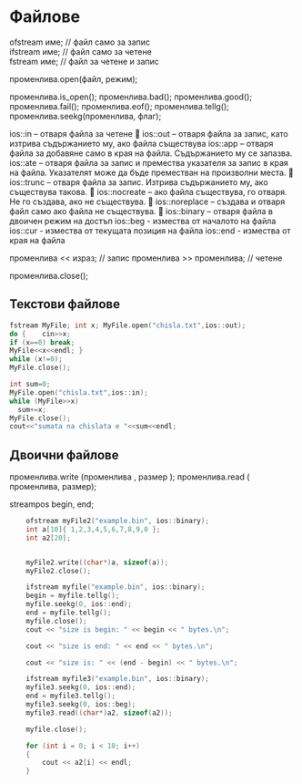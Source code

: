 # Файлове

ofstream име;  //  файл само за запис    
ifstream име;  //  файл само за четене    
fstream име;  //  файл за четене и запис

променлива.open(файл, режим);

променлива.is_open();
променлива.bad();
променлива.good();
променлива.fail();
променлива.eof();
променлива.tellg();
променлива.seekg(променлива, флаг);

ios::in – отваря файла за четене  
ios::out – отваря файла за запис, като изтрива съдържанието му, ако файла съществува
ios::app – отваря файла за добавяне само в края на файла. Съдържанието му се запазва.
ios::ate – отваря файла за запис и премества указателя за запис в края на файла. Указателят може да бъде преместван на произволни места.  
ios::trunc – отваря файла за запис. Изтрива съдържанието му, ако съществува такова.  
ios::nocreate – ако файла съществува, го отваря. Не го създава, ако не съществува.  
ios::noreplace – създава и отваря файл само ако файла не съществува.  
ios::binary – отваря файла в двоичен режим на достъп
ios::beg - измества от началото на файла
ios::cur - измества от текущата позиция на файла
ios::end - измества от края на файла

променлива << израз; //  запис 
променлива >> променлива; //  четене

променлива.close(); 

## Текстови файлове

```c++
fstream MyFile; int x; MyFile.open("chisla.txt",ios::out);
do {    cin>>x;    
if (x==0) break;    
MyFile<<x<<endl; } 
while (x!=0); 
MyFile.close();

int sum=0; 
MyFile.open("chisla.txt",ios::in); 
while (MyFile>>x)     
  sum+=x; 
MyFile.close(); 
cout<<"sumata na chislata e "<<sum<<endl;
```
## Двoични файлове

променлива.write (променлива , размер );
променлива.read ( променлива, размер);

streampos begin, end;
```c++
	ofstream myFile2("example.bin", ios::binary);
	int a[10]{ 1,2,3,4,5,6,7,8,9,0 };
	int a2[20];


	myFile2.write((char*)a, sizeof(a));
	myFile2.close();

	ifstream myfile("example.bin", ios::binary);
	begin = myfile.tellg();
	myfile.seekg(0, ios::end);
	end = myfile.tellg();
	myfile.close();
	cout << "size is begin: " << begin << " bytes.\n";

	cout << "size is end: " << end << " bytes.\n";

	cout << "size is: " << (end - begin) << " bytes.\n";

	ifstream myfile3("example.bin", ios::binary);
	myfile3.seekg(0, ios::end);
	end = myfile3.tellg();
	myfile3.seekg(0, ios::beg);
	myfile3.read((char*)a2, sizeof(a2));

	myfile.close();

	for (int i = 0; i < 10; i++)
	{
		cout << a2[i] << endl;
	}

```
